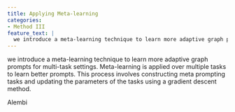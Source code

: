 ```yaml
---
title: Applying Meta-learning
categories:
- Method III
feature_text: |
  we introduce a meta-learning technique to learn more adaptive graph prompts for multi-task settings. Meta-learning is applied over multiple tasks to learn better     prompts. This process involves constructing meta prompting tasks and updating the parameters of the tasks using a gradient descent method.
---
```


we introduce a meta-learning technique to learn more adaptive graph prompts for multi-task settings. Meta-learning is applied over multiple tasks to learn better prompts. This process involves constructing meta prompting tasks and updating the parameters of the tasks using a gradient descent method.

<!-- more -->

Alembi

